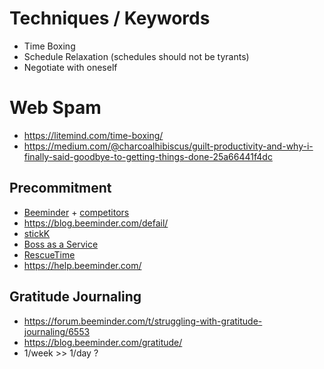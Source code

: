 # Techniques / Keywords

* Time Boxing
* Schedule Relaxation (schedules should not be tyrants)
* Negotiate with oneself

# Web Spam

* https://litemind.com/time-boxing/
* https://medium.com/@charcoalhibiscus/guilt-productivity-and-why-i-finally-said-goodbye-to-getting-things-done-25a66441f4dc

## Precommitment
* [Beeminder](https://www.beeminder.com/) + [competitors](https://blog.beeminder.com/competitors/)
* https://blog.beeminder.com/defail/
* [stickK](https://www.stickk.com/)
* [Boss as a Service](https://news.ycombinator.com/item?id=18512197)
* [RescueTime](https://www.rescuetime.com/)
* https://help.beeminder.com/

## Gratitude Journaling
* https://forum.beeminder.com/t/struggling-with-gratitude-journaling/6553
* https://blog.beeminder.com/gratitude/
* 1/week >> 1/day ?
